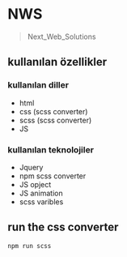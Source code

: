 # NWS

> Next_Web_Solutions

## kullanılan özellikler

### kullanılan diller

- html
- css (scss converter)
- scss (scss converter)
- JS

### kullanılan teknolojiler

- Jquery 
- npm scss converter
- JS opject
- JS animation
- scss varibles

## run the css converter

    npm run scss
